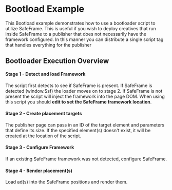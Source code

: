 
Bootload Example
================

This Bootload example demonstrates how to use a bootloader script to utilize SafeFrame. This is useful if you wish to deploy creatives that run inside SafeFrame to a publisher that does not necessarily have the framework configured. In this manner you can distribute a single script tag that handles everything for the publisher

Bootloader Execution Overview
-----------------------------

#### Stage 1 - Detect and load Framework

The script first detects to see if SafeFrame is present. If SafeFrame is detected (window.$sf) the loader moves on to stage 2. If SafeFrame is not present the script will inject the framework into the page DOM. When using this script you should **edit to set the SafeFrame framework location**.

#### Stage 2 - Create placement targets

The publisher page can pass in an ID of the target element and parameters that define its size. If the specified element(s) doesn't exist, it will be created at the location of the script.

#### Stage 3 - Configure Framework

If an existing SafeFrame framework was not detected, configure SafeFrame.

#### Stage 4 - Render placement(s)

Load ad(s) into the SafeFrame positions and render them.



